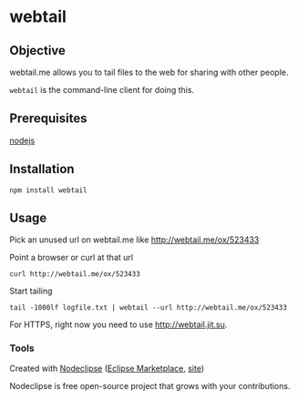 # webtail

## Objective

webtail.me allows you to tail files to the web for sharing with other people.

`webtail` is the command-line client for doing this.

## Prerequisites

[nodejs](http://nodejs.org/)

## Installation

`npm install webtail`

## Usage

Pick an unused url on webtail.me like http://webtail.me/ox/523433

Point a browser or curl at that url

    curl http://webtail.me/ox/523433
    
Start tailing
  
    tail -1000lf logfile.txt | webtail --url http://webtail.me/ox/523433

For HTTPS, right now you need to use http://webtail.jit.su.

### Tools

Created with [Nodeclipse](https://github.com/Nodeclipse/nodeclipse-1)
 ([Eclipse Marketplace](http://marketplace.eclipse.org/content/nodeclipse), [site](http://www.nodeclipse.org))   

Nodeclipse is free open-source project that grows with your contributions.
